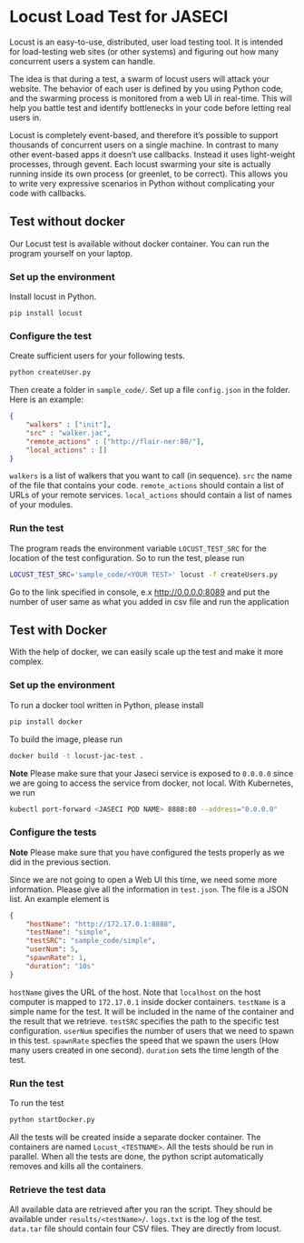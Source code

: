 # Locust Load Test for JASECI
Locust is an easy-to-use, distributed, user load testing tool. It is intended for load-testing web sites (or other systems) and figuring out how many concurrent users a system can handle.

The idea is that during a test, a swarm of locust users will attack your website. The behavior of each user is defined by you using Python code, and the swarming process is monitored from a web UI in real-time. This will help you battle test and identify bottlenecks in your code before letting real users in.

Locust is completely event-based, and therefore it’s possible to support thousands of concurrent users on a single machine. In contrast to many other event-based apps it doesn’t use callbacks. Instead it uses light-weight processes, through gevent. Each locust swarming your site is actually running inside its own process (or greenlet, to be correct). This allows you to write very expressive scenarios in Python without complicating your code with callbacks.

## Test without docker

Our Locust test is available without docker container. You can run the program yourself on your laptop.

### Set up the environment
Install locust in Python.
```console
pip install locust
```
### Configure the test
Create sufficient users for your following tests.
```bash
python createUser.py
```
Then create a folder in `sample_code/`. Set up a file `config.json` in the folder. Here is an example:
```json
{
    "walkers" : ["init"], 
    "src" : "walker.jac",
    "remote_actions" : ["http://flair-ner:80/"],
    "local_actions" : []
}
```

`walkers` is a list of walkers that you want to call (in sequence). `src` the name of the file that contains your code. `remote_actions` should contain a list of URLs of your remote services. `local_actions` should contain a list of names of your modules.


### Run the test
The program reads the environment variable `LOCUST_TEST_SRC` for the location of the test configuration. So to run the test, please run
```bash
LOCUST_TEST_SRC='sample_code/<YOUR TEST>' locust -f createUsers.py
```

Go to the link specified in console, e.x http://0.0.0.0:8089 and put the number of user same as what you added in csv file and run the application

## Test with Docker

With the help of docker, we can easily scale up the test and make it more complex.

### Set up the environment

To run a docker tool written in Python, please install 
```bash
pip install docker
```
To build the image, please run
```bash
docker build -t locust-jac-test .
```
**Note** Please make sure that your Jaseci service is exposed to `0.0.0.0` since we are going to access the service from docker, not local. With Kubernetes, we run 
```bash
kubectl port-forward <JASECI POD NAME> 8888:80 --address="0.0.0.0"
```
### Configure the tests

**Note** Please make sure that you have configured the tests properly as we did in the previous section.

Since we are not going to open a Web UI this time, we need some more information. Please give all the information in `test.json`. The file is a JSON list. An example element is 
```json
{
    "hostName": "http://172.17.0.1:8888",
    "testName": "simple",
    "testSRC": "sample_code/simple",
    "userNum": 5,
    "spawnRate": 1,
    "duration": "10s"
}
```
`hostName` gives the URL of the host. Note that `localhost` on the host computer is mapped to `172.17.0.1` inside docker containers. `testName` is a simple name for the test. It will be included in the name of the container and the result that we retrieve. `testSRC` specifies the path to the specific test configuration. `userNum` specifies the number of users that we need to spawn in this test. `spawnRate` specfies the speed that we spawn the users (How many users created in one second). `duration` sets the time length of the test.

### Run the test
To run the test
```bash
python startDocker.py
```
All the tests will be created inside a separate docker container. The containers are named `Locust_<TESTNAME>`. All the tests should be run in parallel. When all the tests are done, the python script automatically removes and kills all the containers.

### Retrieve the test data

All available data are retrieved after you ran the script. They should be available under `results/<testName>/`. `logs.txt` is the log of the test. `data.tar` file should contain four CSV files. They are directly from locust. 